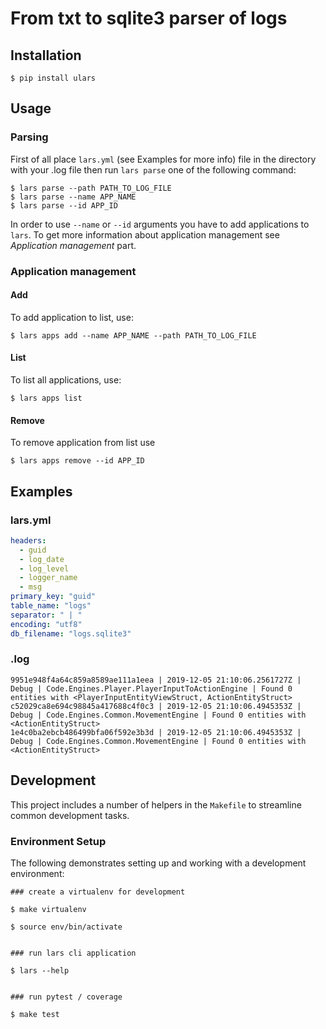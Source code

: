 # From txt to sqlite3 parser of logs

## Installation

```
$ pip install ulars
```

## Usage

### Parsing

First of all place `lars.yml` (see Examples for more info) file in the directory with your .log file then run `lars parse`  one of the following command:

```shell script
$ lars parse --path PATH_TO_LOG_FILE
$ lars parse --name APP_NAME
$ lars parse --id APP_ID
```

In order to use `--name` or `--id` arguments you have to add applications to `lars`. To get more information about application management see *Application management* part.

### Application management

#### Add

To add application to list, use:

```shell script
$ lars apps add --name APP_NAME --path PATH_TO_LOG_FILE
```

#### List

To list all applications, use:

```shell script
$ lars apps list
```

#### Remove

To remove application from list use

```shell script
$ lars apps remove --id APP_ID
```

## Examples

### lars.yml

```yaml
headers:
  - guid
  - log_date
  - log_level
  - logger_name
  - msg
primary_key: "guid"
table_name: "logs"
separator: " | "
encoding: "utf8"
db_filename: "logs.sqlite3"
```

### .log

```text
9951e948f4a64c859a8589ae111a1eea | 2019-12-05 21:10:06.2561727Z | Debug | Code.Engines.Player.PlayerInputToActionEngine | Found 0 entities with <PlayerInputEntityViewStruct, ActionEntityStruct>
c52029ca8e694c98845a417688c4f0c3 | 2019-12-05 21:10:06.4945353Z | Debug | Code.Engines.Common.MovementEngine | Found 0 entities with <ActionEntityStruct>
1e4c0ba2ebcb486499bfa06f592e3b3d | 2019-12-05 21:10:06.4945353Z | Debug | Code.Engines.Common.MovementEngine | Found 0 entities with <ActionEntityStruct>
```

## Development

This project includes a number of helpers in the `Makefile` to streamline common development tasks.

### Environment Setup

The following demonstrates setting up and working with a development environment:

```
### create a virtualenv for development

$ make virtualenv

$ source env/bin/activate


### run lars cli application

$ lars --help


### run pytest / coverage

$ make test
```

